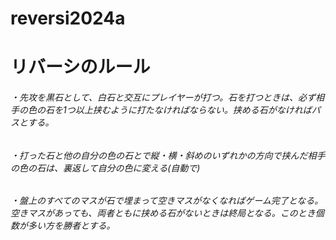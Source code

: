 # reversi2024a
# リバーシのルール

###### ・先攻を黒石として、白石と交互にプレイヤーが打つ。石を打つときは、必ず相手の色の石を1つ以上挟むように打たなければならない。挟める石がなければパスとする。
###### ・打った石と他の自分の色の石とで縦・横・斜めのいずれかの方向で挟んだ相手の色の石は、裏返して自分の色に変える(自動で)
###### ・盤上のすべてのマスが石で埋まって空きマスがなくなればゲーム完了となる。空きマスがあっても、両者ともに挟める石がないときは終局となる。このとき個数が多い方を勝者とする。
